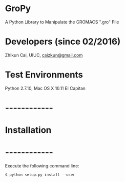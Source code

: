 # GroPy
A Python Library to Manipulate the GROMACS ".gro" File

# Developers (since 02/2016)
Zhikun Cai, UIUC, caizkun@gmail.com

# Test Environments
Python 2.7.10, Mac OS X 10.11 EI Capitan


# ------------
# Installation
# ------------
Execute the following command line:
    
    $ python setup.py install --user



